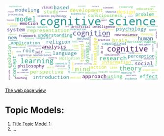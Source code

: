 
![Title Word Cloud](image/title_word_clod.png)

[The web page wiew](https://haghbinh.github.io/Topic-Models/)


# Topic Models:


1. [Title Topic Model 1:](https://haghbinh.github.io/Topic-Models/html/ldavis_prepared_10.html) 
2. ...


```
